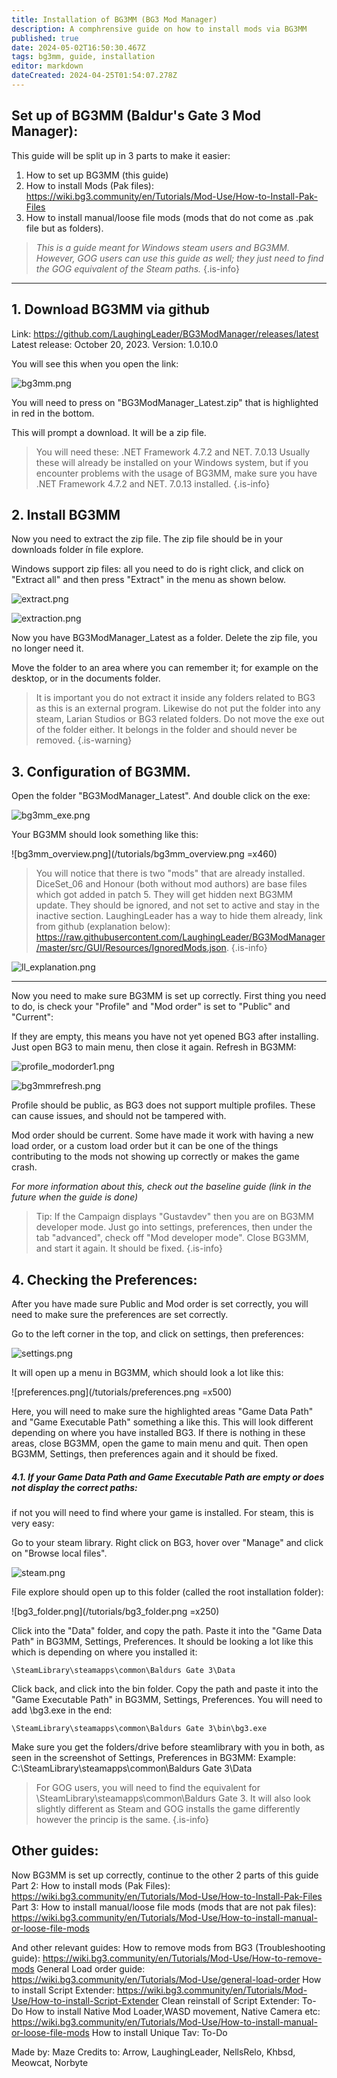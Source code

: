 ```yaml
---
title: Installation of BG3MM (BG3 Mod Manager)
description: A comphrensive guide on how to install mods via BG3MM 
published: true
date: 2024-05-02T16:50:30.467Z
tags: bg3mm, guide, installation
editor: markdown
dateCreated: 2024-04-25T01:54:07.278Z
---
```


##  **Set up of BG3MM (Baldur's Gate 3 Mod Manager):**


This guide will be split up in 3 parts to make it easier:

1. How to set up BG3MM (this guide)
2. How to install Mods (Pak files): https://wiki.bg3.community/en/Tutorials/Mod-Use/How-to-Install-Pak-Files
3. How to install manual/loose file mods (mods that do not come as .pak file but as folders). 

> *This is a guide meant for Windows steam users and BG3MM. However, GOG users can use this guide as well; they just need to find the GOG equivalent of the Steam paths.*
{.is-info}

---


## 1. Download BG3MM via github


Link: https://github.com/LaughingLeader/BG3ModManager/releases/latest
Latest release: October 20, 2023. 
Version: 1.0.10.0 

You will see this when you open the link:

![bg3mm.png](/tutorials/bg3mm.png)

You will need to press on "BG3ModManager_Latest.zip" that is highlighted in red in the bottom. 

This will prompt a download. It will be a zip file. 

> You will need these: .NET Framework 4.7.2 and NET. 7.0.13 
> Usually these will already be installed on your Windows system, but if you encounter problems with the usage of BG3MM, make sure you have .NET Framework 4.7.2 and NET. 7.0.13 installed. 
{.is-info}

## 2. Install BG3MM

Now you need to extract the zip file. The zip file should be in your downloads folder ín file explore. 

Windows support zip files: all you need to do is right click, and click on "Extract all" and then press "Extract" in the menu as shown below.

![extract.png](/tutorials/extract.png)

![extraction.png](/tutorials/extraction.png)

Now you have BG3ModManager_Latest as a folder. 
Delete the zip file, you no longer need it. 

Move the folder to an area where you can remember it; for example on the desktop, or in the documents folder. 
> 
> It is important you do not extract it inside any folders related to BG3 as this is an external program. 
Likewise do not put the folder into any steam, Larian Studios or BG3 related folders. 
> Do not move the exe out of the folder either. It belongs in the folder and should never be removed. 
{.is-warning}

## 3. Configuration of BG3MM. 

Open the folder "BG3ModManager_Latest". 
And double click on the exe:

![bg3mm_exe.png](/tutorials/bg3mm_exe.png)

Your BG3MM should look something like this: 

![bg3mm_overview.png](/tutorials/bg3mm_overview.png =x460)


> You will notice that there is two "mods" that are already installed. DiceSet_06 and Honour (both without mod authors) are base files which got added in patch 5. They will get hidden next BG3MM update. 
> They should be ignored, and not set to active and stay in the inactive section.
> LaughingLeader has a way to hide them already, link from github (explanation below): https://raw.githubusercontent.com/LaughingLeader/BG3ModManager/master/src/GUI/Resources/IgnoredMods.json. 
{.is-info}

![ll_explanation.png](/tutorials/ll_explanation.png)

---

Now you need to make sure BG3MM is set up correctly. 
First thing you need to do, is check your "Profile" and "Mod order" is set to "Public" and "Current": 

If they are empty, this means you have not yet opened BG3 after installing. Just open BG3 to main menu, then close it again. 
Refresh in BG3MM: 

![profile_modorder1.png](/tutorials/profile_modorder1.png)

![bg3mmrefresh.png](/tutorials/bg3mmrefresh.png)


Profile should be public, as BG3 does not support multiple profiles. These can cause issues, and should not be tampered with.

Mod order should be current. Some have made it work with having a new load order, or a custom load order but it can be one of the things contributing to the mods not showing up correctly or makes the game crash.

*For more information about this, check out the baseline guide (link in the future when the guide is done)*

> Tip: If the Campaign displays "Gustavdev" then you are on BG3MM developer mode. Just go into settings, preferences, then under the tab "advanced", check off "Mod developer mode". Close BG3MM, and start it again. It should be fixed. 
{.is-info}

## 4. Checking the Preferences: 

After you have made sure Public and Mod order is set correctly, you will need to make sure the preferences are set correctly. 

Go to the left corner in the top, and click on settings, then preferences: 

![settings.png](/tutorials/settings.png)

It will open up a menu in BG3MM, which should look a lot like this:

![preferences.png](/tutorials/preferences.png =x500)

Here, you will need to make sure the highlighted areas "Game Data Path" and "Game Executable Path" something a like this. This will look different depending on where you have installed BG3. If there is nothing in these areas, close BG3MM, open the game to main menu and quit. Then open BG3MM, Settings, then preferences again and it should be fixed. 

##### 4.1. If your Game Data Path and Game Executable Path are empty or does not display the correct paths: 

if not you will need to find where your game is installed. For steam, this is very easy: 

Go to your steam library. 
Right click on BG3, hover over "Manage" and click on "Browse local files". 

![steam.png](/tutorials/steam.png)

File explore should open up to this folder (called the root installation folder): 

![bg3_folder.png](/tutorials/bg3_folder.png =x250)

Click into the "Data" folder, and copy the path. Paste it into the "Game Data Path" in BG3MM, Settings, Preferences. It should be looking a lot like this which is depending on where you installed it:  

`\SteamLibrary\steamapps\common\Baldurs Gate 3\Data`

Click back, and click into the bin folder. Copy the path and paste it into the "Game Executable Path" in BG3MM, Settings, Preferences. 
You will need to add \bg3.exe in the end: 

`\SteamLibrary\steamapps\common\Baldurs Gate 3\bin\bg3.exe`

Make sure you get the folders/drive before steamlibrary with you in both, as seen in the screenshot of Settings, Preferences in BG3MM: 
Example: C:\SteamLibrary\steamapps\common\Baldurs Gate 3\Data

> For GOG users, you will need to find the equivalent for \SteamLibrary\steamapps\common\Baldurs Gate 3. 
> It will also look slightly different as Steam and GOG installs the game differently however the princip is the same. 
{.is-info}

## Other guides:

Now BG3MM is set up correctly, continue to the other 2 parts of this guide
Part 2: How to install mods (Pak Files): https://wiki.bg3.community/en/Tutorials/Mod-Use/How-to-Install-Pak-Files
Part 3: How to install manual/loose file mods (mods that are not pak files): https://wiki.bg3.community/en/Tutorials/Mod-Use/How-to-install-manual-or-loose-file-mods

And other relevant guides: 
How to remove mods from BG3 (Troubleshooting guide): https://wiki.bg3.community/en/Tutorials/Mod-Use/How-to-remove-mods
General Load order guide: https://wiki.bg3.community/en/Tutorials/Mod-Use/general-load-order
How to install Script Extender: https://wiki.bg3.community/en/Tutorials/Mod-Use/How-to-install-Script-Extender
Clean reinstall of Script Extender: To-Do
How to install Native Mod Loader,WASD movement, Native Camera etc: https://wiki.bg3.community/en/Tutorials/Mod-Use/How-to-install-manual-or-loose-file-mods
How to install Unique Tav: To-Do


Made by: Maze 
Credits to: Arrow, LaughingLeader, NellsRelo, Khbsd, Meowcat, Norbyte
